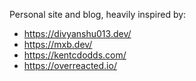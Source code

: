 Personal site and blog, heavily inspired by:

- https://divyanshu013.dev/
- https://mxb.dev/
- https://kentcdodds.com/
- https://overreacted.io/
